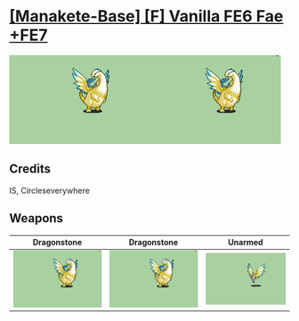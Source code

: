 # [\[Manakete-Base\] \[F\] Vanilla FE6 Fae +FE7](./)

<img src="./8.%20Dragonstone/Dragonstone_000.png" alt="[Manakete-Base] [F] Vanilla FE6 Fae +FE7 standing" />

## Credits

IS, Circleseverywhere

## Weapons


|Dragonstone |Dragonstone |Unarmed |
|  :---: | :---: | :---: |
| <img alt="Dragonstone animation" src="./8.%20Dragonstone/Dragonstone.gif" /> | <img alt="Dragonstone animation" src="./8.%20Dragonstone%20(FE7%20Compatible)%20%7BCircleseverywhere%7D/Dragonstone.gif" /> | <img alt="Unarmed animation" src="./8.%20Unarmed/Unarmed.gif" /> |
